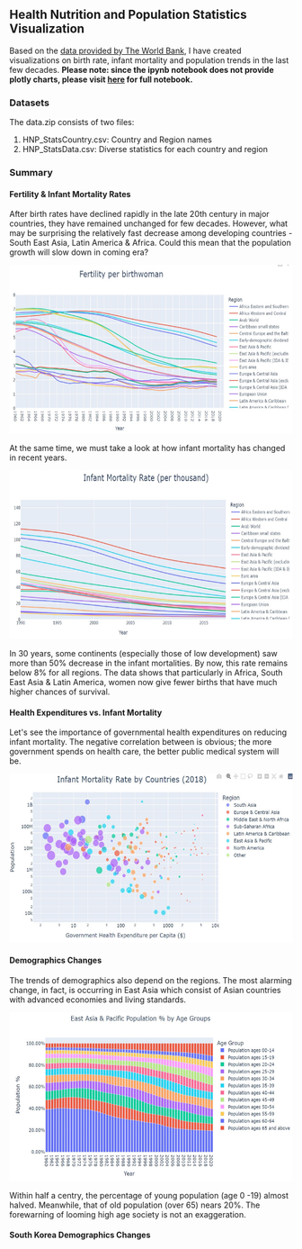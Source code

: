 ## Health Nutrition and Population Statistics Visualization

Based on the [data provided by The World Bank](https://datacatalog.worldbank.org/search/dataset/0037652/Health-Nutrition-and-Population-Statistics), I have created visualizations on birth rate, infant mortality and population trends in the last few decades. **Please note: since the ipynb notebook does not provide plotly charts, please visit [here](https://nbviewer.org/github/jayhoneylee527/Health-Nutrition-and-Population-Statistics-Visualization/blob/main/HNP_visualization.ipynb) for full notebook.**

### Datasets
The data.zip consists of two files:
1) HNP_StatsCountry.csv: Country and Region names 
2) HNP_StatsData.csv: Diverse statistics for each country and region

### Summary

#### Fertility & Infant Mortality Rates
After birth rates have declined rapidly in the late 20th century in major countries, they have remained unchanged for few decades. However, what may be surprising the relatively fast decrease among developing countries - South East Asia, Latin America & Africa. Could this mean that the population growth will slow down in coming era? 

<p align="center">
  <img src="images/fertility.JPG" width="600" height="300">
</p>

At the same time, we must take a look at how infant mortality has changed in recent years. 

<p align="center">
  <img src="images/mortality.JPG" width="600" height="300">
</p>

In 30 years, some continents (especially those of low development) saw more than 50% decrease in the infant mortalities. By now, this rate remains below 8% for all regions. The data shows that particularly in Africa, South East Asia & Latin America, women now give fewer births that have much higher chances of survival.    

#### Health Expenditures vs. Infant Mortality
Let's see the importance of governmental health expenditures on reducing infant mortality. The negative correlation between is obvious; the more government spends on health care, the better public medical system will be. 

<p align="center">
  <img src="images/mortality_expenditure.JPG" width="600" height="300">
</p>

#### Demographics Changes 
The trends of demographics also depend on the regions. The most alarming change, in fact, is occurring in East Asia which consist of Asian countries with advanced economies and living standards.

<p align="center">
  <img src="images/Population.JPG" width="600" height="300">
</p>

Within half a centry, the percentage of young population (age 0 -19) almost halved. Meanwhile, that of old population (over 65) nears 20%. The forewarning of looming high age society is not an exaggeration.

#### South Korea Demographics Changes

